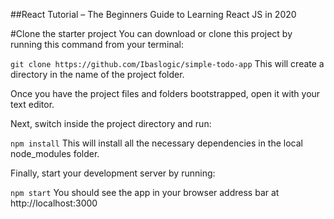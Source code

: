 ##React Tutorial – The Beginners Guide to Learning React JS in 2020

#Clone the starter project
You can download or clone this project by running this command from your terminal:

```git clone https://github.com/Ibaslogic/simple-todo-app```
This will create a directory in the name of the project folder.

Once you have the project files and folders bootstrapped, open it with your text editor.

Next, switch inside the project directory and run:

```npm install```
This will install all the necessary dependencies in the local node_modules folder.

Finally, start your development server by running:

```npm start```
You should see the app in your browser address bar at http://localhost:3000